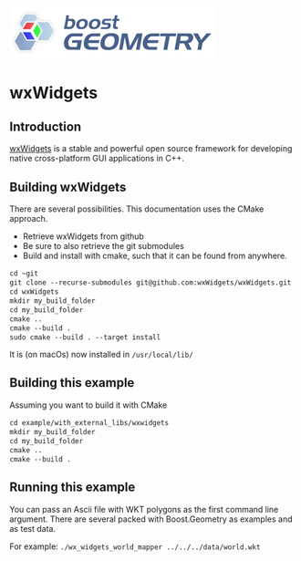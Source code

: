 # ![Boost.Geometry](../../../doc/other/logo/logo_bkg.png)

# wxWidgets

## Introduction

[wxWidgets](https://www.wxwidgets.org/) is a stable and powerful open source framework for developing native cross-platform GUI applications in C++.

## Building wxWidgets

There are several possibilities. This documentation uses the CMake approach.

* Retrieve wxWidgets from github
* Be sure to also retrieve the git submodules
* Build and install with cmake, such that it can be found from anywhere.   

```
cd ~git
git clone --recurse-submodules git@github.com:wxWidgets/wxWidgets.git
cd wxWidgets
mkdir my_build_folder
cd my_build_folder
cmake ..
cmake --build .
sudo cmake --build . --target install
```

It is (on macOs) now installed in `/usr/local/lib/`

## Building this example

Assuming you want to build it with CMake

```
cd example/with_external_libs/wxwidgets
mkdir my_build_folder
cd my_build_folder
cmake ..
cmake --build .
```

## Running this example

You can pass an Ascii file with WKT polygons as the first command line argument. There are several
packed with Boost.Geometry as examples and as test data.

For example: `./wx_widgets_world_mapper ../../../data/world.wkt`
